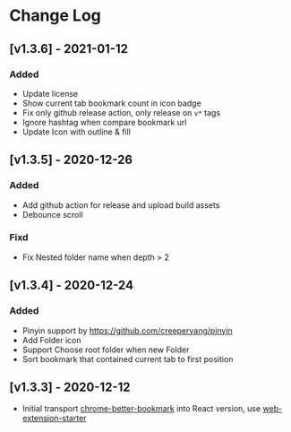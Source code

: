 # Change Log


## [v1.3.6] - 2021-01-12
### Added
- Update license
- Show current tab bookmark count in icon badge 
- Fix only github release action, only release on `v*` tags
- Ignore hashtag when compare bookmark url
- Update Icon with outline & fill

## [v1.3.5] - 2020-12-26
### Added
- Add github action for release and upload build assets
- Debounce scroll
### Fixd
- Fix Nested folder name when depth > 2

## [v1.3.4] - 2020-12-24
### Added
- Pinyin support by https://github.com/creeperyang/pinyin
- Add Folder icon
- Support Choose root folder when new Folder
- Sort bookmark that contained current tab to first position


## [v1.3.3] - 2020-12-12

- Initial transport [chrome-better-bookmark](https://github.com/ardcore/chrome-better-bookmark) into React version, use [web-extension-starter](https://github.com/abhijithvijayan/web-extension-starter/tree/react-javascript)